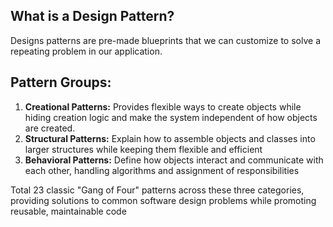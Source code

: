 ## What is a Design Pattern?

Designs patterns are pre-made blueprints that we can customize to solve a repeating problem in our application.

## Pattern Groups:
1. **Creational Patterns:** Provides flexible ways to create objects while hiding creation logic and make the system independent of how objects are created.
2. **Structural Patterns:** Explain how to assemble objects and classes into larger structures while keeping them flexible and efficient
3. **Behavioral Patterns:** Define how objects interact and communicate with each other, handling algorithms and assignment of responsibilities


Total 23 classic "Gang of Four" patterns across these three categories, providing solutions to common software design problems while promoting reusable, maintainable code
